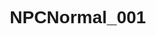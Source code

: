# NPCNormal_001
<html lang="zh-CN">
<head>
    <meta charset="UTF-8">
    <meta name="viewport" content="width=device-width, initial-scale=1.0">
    <title>修仙炼丹交互系统 - 勤勉型炼丹师</title>
    <link rel="stylesheet" href="https://cdnjs.cloudflare.com/ajax/libs/font-awesome/6.4.0/css/all.min.css">
    <style>
        * {
            margin: 0;
            padding: 0;
            box-sizing: border-box;
            font-family: 'Microsoft YaHei', 'SimHei', sans-serif;
        }
        
        body {
            background: linear-gradient(135deg, #1a1f25 0%, #0c0e13 100%);
            color: #e0d6c2;
            min-height: 100vh;
            overflow-x: hidden;
            position: relative;
        }
        
        body::before {
            content: "";
            position: absolute;
            top: 0;
            left: 0;
            width: 100%;
            height: 100%;
            background: url('data:image/svg+xml;utf8,<svg xmlns="http://www.w3.org/2000/svg" width="100" height="100" viewBox="0 0 100 100"><rect width="100" height="100" fill="none" stroke="%233a3f45" stroke-width="0.5"/></svg>');
            opacity: 0.1;
            z-index: -1;
        }
        
        .container {
            max-width: 1200px;
            margin: 0 auto;
            padding: 20px;
        }
        
        header {
            text-align: center;
            padding: 30px 0;
            border-bottom: 1px solid #3a3f45;
            margin-bottom: 30px;
            position: relative;
        }
        
        header h1 {
            font-size: 3rem;
            background: linear-gradient(to right, #d4af37, #ffd700, #d4af37);
            -webkit-background-clip: text;
            -webkit-text-fill-color: transparent;
            text-shadow: 0 0 10px rgba(212, 175, 55, 0.3);
            margin-bottom: 10px;
            letter-spacing: 3px;
        }
        
        header p {
            font-size: 1.2rem;
            color: #a9a194;
            max-width: 800px;
            margin: 0 auto;
            line-height: 1.6;
        }
        
        .alchemist-types {
            display: grid;
            grid-template-columns: repeat(auto-fit, minmax(280px, 1fr));
            gap: 25px;
            margin-bottom: 40px;
        }
        
        .alchemist-card {
            background: linear-gradient(145deg, #232830, #1a1f25);
            border-radius: 15px;
            overflow: hidden;
            box-shadow: 0 10px 30px rgba(0, 0, 0, 0.5);
            transition: transform 0.3s ease, box-shadow 0.3s ease;
            border: 1px solid #3a3f45;
            position: relative;
            cursor: pointer;
            opacity: 0.6;
        }
        
        .alchemist-card.active {
            opacity: 1;
            transform: translateY(-5px);
            box-shadow: 0 15px 35px rgba(212, 175, 55, 0.3);
            border-color: #d4af37;
        }
        
        .card-header {
            padding: 20px;
            background: linear-gradient(90deg, #2c313a, #232830);
            text-align: center;
            border-bottom: 1px solid #3a3f45;
        }
        
        .card-header h3 {
            font-size: 1.5rem;
            color: #ffd700;
            margin-bottom: 5px;
        }
        
        .card-header .type-icon {
            font-size: 2.5rem;
            margin-bottom: 15px;
            color: #d4af37;
        }
        
        .card-body {
            padding: 20px;
        }
        
        .traits {
            display: flex;
            flex-wrap: wrap;
            gap: 10px;
            margin-bottom: 15px;
        }
        
        .trait {
            background: rgba(212, 175, 55, 0.15);
            padding: 5px 12px;
            border-radius: 20px;
            font-size: 0.9rem;
            color: #d4af37;
            border: 1px solid rgba(212, 175, 55, 0.3);
        }
        
        .card-body p {
            color: #b8b0a0;
            line-height: 1.6;
            margin-bottom: 20px;
        }
        
        .interaction-panel {
            background: linear-gradient(145deg, #1e2329, #171b21);
            border-radius: 15px;
            padding: 30px;
            box-shadow: 0 10px 30px rgba(0, 0, 0, 0.6);
            border: 1px solid #3a3f45;
            margin-bottom: 30px;
            min-height: 400px;
            position: relative;
            overflow: hidden;
        }
        
        .panel-header {
            display: flex;
            justify-content: space-between;
            align-items: center;
            margin-bottom: 25px;
            padding-bottom: 15px;
            border-bottom: 1px solid #3a3f45;
        }
        
        .panel-header h2 {
            font-size: 1.8rem;
            color: #ffd700;
        }
        
        .interaction-type {
            display: flex;
            gap: 15px;
            margin-bottom: 25px;
        }
        
        .type-btn {
            flex: 1;
            padding: 15px;
            background: linear-gradient(145deg, #2c313a, #232830);
            border: 1px solid #3a3f45;
            border-radius: 10px;
            color: #b8b0a0;
            font-size: 1.1rem;
            cursor: pointer;
            transition: all 0.3s ease;
            text-align: center;
        }
        
        .type-btn:hover, .type-btn.active {
            background: linear-gradient(145deg, #3a2e1a, #2d2415);
            border-color: #d4af37;
            color: #ffd700;
            box-shadow: 0 0 15px rgba(212, 175, 55, 0.3);
        }
        
        .dialogue-box {
            background: rgba(26, 31, 37, 0.8);
            border: 1px solid #3a3f45;
            border-radius: 12px;
            padding: 25px;
            margin-bottom: 25px;
            min-height: 150px;
            position: relative;
        }
        
        .npc-dialogue {
            font-size: 1.2rem;
            line-height: 1.7;
            color: #e0d6c2;
            margin-bottom: 20px;
        }
        
        .dialogue-character {
            position: absolute;
            bottom: -20px;
            right: 20px;
            font-size: 0.9rem;
            color: #d4af37;
            background: #1a1f25;
            padding: 5px 15px;
            border-radius: 15px;
            border: 1px solid #3a3f45;
        }
        
        .options-container {
            display: grid;
            grid-template-columns: repeat(auto-fit, minmax(300px, 1fr));
            gap: 15px;
            margin-bottom: 25px;
        }
        
        .option-btn {
            background: linear-gradient(145deg, #2c313a, #232830);
            border: 1px solid #3a3f45;
            border-radius: 10px;
            padding: 18px;
            color: #b8b0a0;
            font-size: 1.1rem;
            cursor: pointer;
            transition: all 0.3s ease;
            text-align: center;
            display: flex;
            align-items: center;
            justify-content: center;
            gap: 10px;
        }
        
        .option-btn:hover {
            background: linear-gradient(145deg, #3a2e1a, #2d2415);
            border-color: #d4af37;
            color: #ffd700;
            transform: translateY(-3px);
            box-shadow: 0 5px 15px rgba(0, 0, 0, 0.3);
        }
        
        .result-panel {
            background: rgba(40, 30, 15, 0.3);
            border: 1px solid #d4af37;
            border-radius: 12px;
            padding: 25px;
            margin-top: 25px;
            display: none;
        }
        
        .result-title {
            color: #ffd700;
            font-size: 1.5rem;
            margin-bottom: 15px;
            text-align: center;
        }
        
        .result-content {
            font-size: 1.1rem;
            line-height: 1.7;
            margin-bottom: 20px;
        }
        
        .rewards {
            display: flex;
            justify-content: center;
            gap: 20px;
            flex-wrap: wrap;
        }
        
        .reward-item {
            background: rgba(212, 175, 55, 0.15);
            border: 1px solid rgba(212, 175, 55, 0.3);
            border-radius: 10px;
            padding: 15px;
            text-align: center;
            min-width: 120px;
        }
        
        .reward-value {
            font-size: 1.3rem;
            color: #ffd700;
            font-weight: bold;
            margin-top: 5px;
        }
        
        .action-buttons {
            display: flex;
            justify-content: center;
            gap: 15px;
            margin-top: 25px;
            flex-wrap: wrap;
        }
        
        .action-btn {
            padding: 12px 30px;
            border-radius: 30px;
            font-size: 1.1rem;
            cursor: pointer;
            transition: all 0.3s ease;
            border: none;
            font-weight: bold;
        }
        
        .primary-btn {
            background: linear-gradient(145deg, #d4af37, #b8972e);
            color: #1a1f25;
        }
        
        .secondary-btn {
            background: transparent;
            border: 1px solid #d4af37;
            color: #d4af37;
        }
        
        .tertiary-btn {
            background: linear-gradient(145deg, #8c2a2a, #6d1f1f);
            color: #ffd700;
        }
        
        .action-btn:hover {
            transform: translateY(-3px);
            box-shadow: 0 5px 15px rgba(212, 175, 55, 0.4);
        }
        
        .minigame-container {
            background: rgba(26, 31, 37, 0.8);
            border: 1px solid #3a3f45;
            border-radius: 12px;
            padding: 25px;
            margin: 25px 0;
            text-align: center;
            display: none;
        }
        
        .minigame-title {
            color: #ffd700;
            margin-bottom: 20px;
        }
        
        .minigame-controls {
            display: flex;
            justify-content: center;
            gap: 15px;
            flex-wrap: wrap;
        }
        
        .control-btn {
            width: 80px;
            height: 80px;
            border-radius: 50%;
            background: linear-gradient(145deg, #2c313a, #232830);
            border: 2px solid #3a3f45;
            color: #b8b0a0;
            font-size: 1.5rem;
            cursor: pointer;
            display: flex;
            align-items: center;
            justify-content: center;
            transition: all 0.2s ease;
        }
        
        .control-btn:hover {
            border-color: #d4af37;
            color: #ffd700;
            transform: scale(1.1);
        }
        
        .timer {
            font-size: 1.3rem;
            color: #ffd700;
            margin: 15px 0;
            font-family: monospace;
        }
        
        .flame-effect {
            width: 100%;
            height: 100px;
            background: linear-gradient(to top, rgba(26, 31, 37, 0.8), transparent), 
                        url('data:image/svg+xml;utf8,<svg xmlns="http://www.w3.org/2000/svg" viewBox="0 0 100 100"><path d="M20,80 Q40,20 50,50 T80,80" fill="none" stroke="%23d4af37" stroke-width="2"/></svg>');
            background-size: 100% 100%;
            margin: 20px 0;
            opacity: 0.7;
        }
        
        .analysis-panel {
            background: rgba(26, 31, 37, 0.8);
            border: 1px solid #3a3f45;
            border-radius: 12px;
            padding: 20px;
            margin-top: 20px;
            display: none;
        }
        
        .analysis-title {
            color: #ffd700;
            text-align: center;
            margin-bottom: 15px;
        }
        
        .analysis-content {
            font-size: 1rem;
            line-height: 1.6;
        }
        
        .analysis-point {
            margin-bottom: 10px;
            padding-left: 20px;
            position: relative;
        }
        
        .analysis-point::before {
            content: "•";
            position: absolute;
            left: 5px;
            color: #d4af37;
        }
        
        .steal-options {
            display: flex;
            flex-direction: column;
            gap: 15px;
            margin-top: 20px;
        }
        
        .steal-option {
            padding: 15px;
            background: rgba(40, 30, 15, 0.5);
            border-radius: 10px;
            border: 1px solid #3a3f45;
            cursor: pointer;
            transition: all 0.3s ease;
            display: flex;
            align-items: center;
            gap: 10px;
        }
        
        .steal-option:hover {
            background: rgba(60, 45, 20, 0.7);
            border-color: #d4af37;
            transform: translateY(-3px);
        }
        
        .steal-option i {
            font-size: 1.5rem;
            color: #d4af37;
        }
        
        /* 弹窗样式 */
        .modal {
            display: none;
            position: fixed;
            z-index: 1000;
            left: 0;
            top: 0;
            width: 100%;
            height: 100%;
            overflow: auto;
            background-color: rgba(0,0,0,0.8);
        }
        
        .modal-content {
            background: linear-gradient(145deg, #232830, #1a1f25);
            margin: 5% auto;
            padding: 30px;
            border: 1px solid #3a3f45;
            border-radius: 15px;
            width: 80%;
            max-width: 800px;
            color: #e0d6c2;
            position: relative;
            box-shadow: 0 10px 30px rgba(0,0,0,0.5);
        }
        
        .close {
            color: #d4af37;
            position: absolute;
            top: 15px;
            right: 25px;
            font-size: 35px;
            font-weight: bold;
            cursor: pointer;
        }
        
        .close:hover {
            color: #ffd700;
        }
        
        .modal-title {
            text-align: center;
            margin-bottom: 20px;
            color: #ffd700;
            font-size: 1.8rem;
        }
        
        .process-section {
            margin-bottom: 25px;
            padding: 15px;
            background: rgba(30, 35, 40, 0.5);
            border-radius: 10px;
            border: 1px solid #3a3f45;
        }
        
        .process-section h3 {
            color: #d4af37;
            margin-bottom: 15px;
            padding-bottom: 10px;
            border-bottom: 1px solid #3a3f45;
        }
        
        .process-point {
            margin-bottom: 12px;
            padding-left: 20px;
            position: relative;
        }
        
        .process-point::before {
            content: "•";
            position: absolute;
            left: 5px;
            color: #d4af37;
        }
        
        .process-subpoint {
            margin-left: 20px;
            margin-top: 8px;
            color: #b8b0a0;
        }
        
        .feature-icon {
            display: inline-block;
            width: 30px;
            height: 30px;
            background: rgba(212, 175, 55, 0.2);
            border-radius: 50%;
            text-align: center;
            line-height: 30px;
            margin-right: 10px;
            color: #d4af37;
        }
        
        .success-effect {
            position: absolute;
            top: 0;
            left: 0;
            width: 100%;
            height: 100%;
            background: radial-gradient(circle, rgba(212, 175, 55, 0.3) 0%, transparent 70%);
            animation: glow 1.5s ease-in-out;
            z-index: 10;
            pointer-events: none;
        }
        
        @keyframes glow {
            0% { opacity: 0; transform: scale(0.5); }
            50% { opacity: 1; transform: scale(1.2); }
            100% { opacity: 0; transform: scale(1.5); }
        }
        
        .failure-effect {
            position: absolute;
            top: 0;
            left: 0;
            width: 100%;
            height: 100%;
            background: radial-gradient(circle, rgba(255, 0, 0, 0.3) 0%, transparent 70%);
            animation: shake 0.5s ease-in-out;
            z-index: 10;
            pointer-events: none;
        }
        
        @keyframes shake {
            0%, 100% { transform: translateX(0); }
            10%, 30%, 50%, 70%, 90% { transform: translateX(-10px); }
            20%, 40%, 60%, 80% { transform: translateX(10px); }
        }
        
        /* 丹道授业小游戏样式 */
        .teaching-game {
            display: flex;
            flex-direction: column;
            align-items: center;
            gap: 20px;
        }
        
        .cauldron-container {
            position: relative;
            width: 100%;
            max-width: 300px;
            margin: 10px auto;
        }
        
        .cauldron {
            width: 200px;
            height: 200px;
            background: linear-gradient(145deg, #3a2e1a, #2d2415);
            border-radius: 50% 50% 30% 30%;
            position: relative;
            border: 3px solid #d4af37;
            overflow: hidden;
            box-shadow: 0 0 20px rgba(212, 175, 55, 0.3);
        }
        
        .flame-indicator {
            position: absolute;
            bottom: 0;
            left: 0;
            width: 100%;
            height: 50%;
            background: linear-gradient(to top, #ff6b6b, #ffd700);
            border-radius: 50% 50% 0 0;
            transition: height 0.5s ease;
        }
        
        .status-indicators {
            display: flex;
            justify-content: space-around;
            width: 100%;
            margin: 10px 0;
        }
        
        .indicator {
            text-align: center;
            padding: 10px;
            background: rgba(40, 30, 15, 0.5);
            border-radius: 10px;
            border: 1px solid #3a3f45;
            min-width: 120px;
        }
        
        .indicator-value {
            font-size: 1.3rem;
            color: #ffd700;
            font-weight: bold;
            margin-top: 5px;
        }
        
        .instruction {
            font-size: 1.1rem;
            color: #ffd700;
            margin: 15px 0;
            text-align: center;
            min-height: 60px;
            padding: 10px;
            background: rgba(40, 30, 15, 0.3);
            border-radius: 8px;
            width: 100%;
            transition: all 0.3s ease;
        }
        
        .warning {
            background: rgba(140, 42, 42, 0.5);
            animation: pulse 1s infinite;
        }
        
        @keyframes pulse {
            0% { box-shadow: 0 0 5px rgba(255, 107, 107, 0.5); }
            50% { box-shadow: 0 0 20px rgba(255, 107, 107, 0.8); }
            100% { box-shadow: 0 0 5px rgba(255, 107, 107, 0.5); }
        }
        
        .teaching-controls {
            display: grid;
            grid-template-columns: repeat(2, 1fr);
            gap: 12px;
            width: 100%;
            max-width: 500px;
            margin-top: 10px;
        }
        
        .teaching-btn {
            padding: 12px;
            border-radius: 8px;
            background: linear-gradient(145deg, #2c313a, #232830);
            border: 1px solid #3a3f45;
            color: #b8b0a0;
            cursor: pointer;
            transition: all 0.3s ease;
            font-size: 1rem;
            display: flex;
            flex-direction: column;
            align-items: center;
            justify-content: center;
            gap: 5px;
        }
        
        .teaching-btn:hover {
            background: linear-gradient(145deg, #3a2e1a, #2d2415);
            border-color: #d4af37;
            color: #ffd700;
        }
        
        .teaching-btn i {
            font-size: 1.5rem;
        }
        
        .formula-error {
            position: absolute;
            top: -30px;
            left: 50%;
            transform: translateX(-50%);
            background: rgba(255, 0, 0, 0.7);
            color: white;
            padding: 5px 10px;
            border-radius: 20px;
            font-size: 0.9rem;
            white-space: nowrap;
            animation: floatUp 3s forwards;
        }
        
        @keyframes floatUp {
            0% { opacity: 1; top: -30px; }
            70% { opacity: 1; top: -60px; }
            100% { opacity: 0; top: -80px; }
        }
        
        @media (max-width: 768px) {
            .alchemist-types {
                grid-template-columns: 1fr;
            }
            
            .options-container {
                grid-template-columns: 1fr;
            }
            
            header h1 {
                font-size: 2.2rem;
            }
            
            .interaction-type {
                flex-direction: column;
            }
            
            .action-buttons {
                flex-direction: column;
            }
            
            .modal-content {
                width: 95%;
                padding: 15px;
            }
            
            .control-btn {
                width: 60px;
                height: 60px;
                font-size: 1.2rem;
            }
            
            .teaching-controls {
                grid-template-columns: 1fr;
            }
            
            .status-indicators {
                flex-direction: column;
                gap: 10px;
            }
        }
    </style>
</head>
<body>
    <div class="container">
        <header>
            <h1><i class="fas fa-fire-alt"></i> 修仙炼丹交互系统</h1>
            <p>与勤勉型炼丹师王铁柱深入互动，在炼丹之道上留下你的传奇</p>
        </header>
        
        <div class="alchemist-types">
            <div class="alchemist-card active" data-type="diligent">
                <div class="card-header">
                    <div class="type-icon"><i class="fas fa-hammer"></i></div>
                    <h3>勤勉型炼丹师</h3>
                    <p>废寝忘食追求丹道极致</p>
                </div>
                <div class="card-body">
                    <div class="traits">
                        <span class="trait">追求完美</span>
                        <span class="trait">勤奋刻苦</span>
                        <span class="trait">虚心求教</span>
                    </div>
                    <p>炉火旁日夜钻研的炼丹痴人，常因过于专注导致丹炉失控。他们的丹炉普通但维护用心，磨损的痕迹诉说着无数次的尝试。</p>
                </div>
            </div>
            
            <div class="alchemist-card" data-type="merchant">
                <div class="card-header">
                    <div class="type-icon"><i class="fas fa-coins"></i></div>
                    <h3>商人型炼丹师</h3>
                    <p>利益至上精于算计</p>
                </div>
                <div class="card-body">
                    <div class="traits">
                        <span class="trait">精打细算</span>
                        <span class="trait">花言巧语</span>
                        <span class="trait">利益至上</span>
                    </div>
                    <p>花哨丹炉上贴着促销符文的生意人，炼丹只是谋利手段。他们深谙人心，总能用各种方式让顾客掏出灵石。</p>
                </div>
            </div>
            
            <div class="alchemist-card" data-type="expert">
                <div class="card-header">
                    <div class="type-icon"><i class="fas fa-user-graduate"></i></div>
                    <h3>专家型炼丹师</h3>
                    <p>丹道大师技艺超群</p>
                </div>
                <div class="card-body">
                    <div class="traits">
                        <span class="trait">技艺精湛</span>
                        <span class="trait">知识渊博</span>
                        <span class="trait">严格自律</span>
                    </div>
                    <p>丹炉配备教学投影功能的大师，对丹道有近乎偏执的追求。他们容不得半点差错，但欣赏真正有天赋的后辈。</p>
                </div>
            </div>
            
            <div class="alchemist-card" data-type="novice">
                <div class="card-header">
                    <div class="type-icon"><i class="fas fa-seedling"></i></div>
                    <h3>初学者炼丹师</h3>
                    <p>初涉丹道小心翼翼</p>
                </div>
                <div class="card-body">
                    <div class="traits">
                        <span class="trait">谨慎小心</span>
                        <span class="trait">缺乏自信</span>
                        <span class="trait">求知若渴</span>
                    </div>
                    <p>在角落偷偷练习的炼丹新手，常因紧张导致炸炉。他们需要耐心指导，一旦获得信任会成为你最忠实的追随者。</p>
                </div>
            </div>
        </div>
        
        <div class="interaction-panel">
            <div class="panel-header">
                <h2>勤勉型炼丹师 · 炸炉危机</h2>
                <div class="dialogue-character">王铁柱 · 勤勉型炼丹师</div>
            </div>
            
            <div class="interaction-type">
                <div class="type-btn active">被动流程：炸炉危机</div>
                <div class="type-btn">主动流程：丹道授业</div>
            </div>
            
            <div class="dialogue-box">
                <div class="npc-dialogue">
                    <i class="fas fa-quote-left" style="color: #d4af37; margin-right: 10px;"></i>
                    唉！又失败了！这已经是本月第七炉废丹了...火候明明已经严格控制，药材比例也分毫不差，为何总是差那么一点？
                    <br><br>
                    <i class="fas fa-fire" style="color: #ff6b6b;"></i> 不好！炉火失控了！火焰窜起八丈高！丹炉开始剧烈震动！谁来帮帮我！
                </div>
            </div>
            
            <div class="options-container">
                <div class="option-btn" data-action="rescue">
                    <i class="fas fa-hands-helping"></i> 出手相助，施展控火术
                </div>
                <div class="option-btn" data-action="observe">
                    <i class="fas fa-eye"></i> 冷眼旁观，静观其变
                </div>
                <div class="option-btn" data-action="sabotage">
                    <i class="fas fa-skull"></i> 暗中捣乱，加速炸炉
                </div>
            </div>
            
            <!-- 被动流程小游戏：控火术挑战 -->
            <div class="minigame-container" id="rescue-minigame">
                <h3 class="minigame-title">控火术挑战</h3>
                <p>在10秒内按正确顺序输入方位，稳定丹炉火势</p>
                <div class="timer">剩余时间: <span id="time">10</span>秒</div>
                <div class="minigame-controls">
                    <div class="control-btn" data-direction="up">↑</div>
                    <div class="control-btn" data-direction="down">↓</div>
                    <div class="control-btn" data-direction="left">←</div>
                    <div class="control-btn" data-direction="right">→</div>
                </div>
                <div class="flame-effect"></div>
                <p>正确序列: ↑ → ↓ ← ↑</p>
            </div>
            
            <!-- 主动流程小游戏：丹道授业 -->
            <div class="minigame-container" id="teaching-minigame">
                <h3 class="minigame-title">丹道授业 · 炉火法诀双修</h3>
                <p>指导王铁柱控制丹炉火候与法诀，在30秒内保持稳定</p>
                <div class="timer">剩余时间: <span id="teaching-time">30</span>秒</div>
                
                <div class="teaching-game">
                    <div class="cauldron-container">
                        <div class="cauldron">
                            <div class="flame-indicator" id="flame-level"></div>
                        </div>
                    </div>
                    
                    <div class="status-indicators">
                        <div class="indicator">
                            <div>炉火强度</div>
                            <div class="indicator-value" id="flame-value">60%</div>
                        </div>
                        <div class="indicator">
                            <div>丹炉稳定</div>
                            <div class="indicator-value" id="stability-value">70%</div>
                        </div>
                    </div>
                    
                    <div class="instruction" id="instruction">
                        请指导王铁柱控制丹炉状态...
                    </div>
                    
                    <div class="teaching-controls">
                        <button class="teaching-btn" id="increase-btn">
                            <i class="fas fa-arrow-up"></i>
                            <span>提升丹火</span>
                        </button>
                        <button class="teaching-btn" id="decrease-btn">
                            <i class="fas fa-arrow-down"></i>
                            <span>减弱丹火</span>
                        </button>
                        <button class="teaching-btn" id="stabilize-btn">
                            <i class="fas fa-balance-scale"></i>
                            <span>稳定丹炉</span>
                        </button>
                        <button class="teaching-btn" id="adjust-formula-btn">
                            <i class="fas fa-hand-sparkles"></i>
                            <span>调整法诀</span>
                        </button>
                    </div>
                </div>
            </div>
            
            <!-- 分析报告面板 -->
            <div class="analysis-panel" id="analysis-panel">
                <h3 class="analysis-title">《讲学评析》</h3>
                <div class="analysis-content" id="analysis-content">
                    <!-- 分析内容由JS动态生成 -->
                </div>
            </div>
            
            <!-- 结果面板 -->
            <div class="result-panel" id="result-panel">
                <h3 class="result-title">炼丹结果</h3>
                <div class="result-content" id="result-content">
                    <!-- 结果内容由JS动态生成 -->
                </div>
                
                <div class="rewards" id="rewards-container">
                    <!-- 奖励内容由JS动态生成 -->
                </div>
                
                <div class="action-buttons" id="action-buttons">
                    <!-- 操作按钮由JS动态生成 -->
                </div>
                
                <!-- 偷窃选项面板 -->
                <div class="steal-options" id="steal-options" style="display: none;">
                    <h3 style="color: #ffd700; text-align: center; margin-bottom: 15px;">选择偷窃方式</h3>
                    <div class="steal-option" data-option="1">
                        <i class="fas fa-weight-hanging"></i>
                        <div>
                            <h4>直接搬走</h4>
                            <p>尝试直接搬走火纹玄铁</p>
                        </div>
                    </div>
                    <div class="steal-option" data-option="2">
                        <i class="fas fa-running"></i>
                        <div>
                            <h4>快速顺走</h4>
                            <p>趁人不备快速顺走玄铁</p>
                        </div>
                    </div>
                    <div class="steal-option" data-option="3">
                        <i class="fas fa-exchange-alt"></i>
                        <div>
                            <h4>声东击西</h4>
                            <p>制造混乱后趁机偷走玄铁</p>
                        </div>
                    </div>
                </div>
            </div>
        </div>
    </div>
    
    <!-- 弹窗结构 -->
    <div id="alchemist-modal" class="modal">
        <div class="modal-content">
            <span class="close">&times;</span>
            <h2 id="modal-title" class="modal-title">炼丹师流程详情</h2>
            <div id="modal-content"></div>
        </div>
    </div>

    <script>
        // 炼丹师卡片选择
        const alchemistCards = document.querySelectorAll('.alchemist-card');
        alchemistCards.forEach(card => {
            card.addEventListener('click', () => {
                document.querySelector('.alchemist-card.active').classList.remove('active');
                card.classList.add('active');
                
                // 更新面板标题
                const type = card.dataset.type;
                const title = card.querySelector('h3').textContent;
                document.querySelector('.panel-header h2').textContent = `${title} · 炸炉危机`;
                document.querySelector('.dialogue-character').textContent = 
                    type === 'diligent' ? '王铁柱 · 勤勉型炼丹师' :
                    type === 'merchant' ? '钱掌柜 · 商人型炼丹师' :
                    type === 'expert' ? '李大师 · 专家型炼丹师' : 
                    '张小凡 · 初学者炼丹师';
                    
                // 如果是非勤勉型炼丹师，显示弹窗
                if (type !== 'diligent') {
                    showAlchemistModal(type);
                }
            });
        });
        
        // 交互类型切换
        const typeBtns = document.querySelectorAll('.type-btn');
        typeBtns.forEach(btn => {
            btn.addEventListener('click', () => {
                document.querySelector('.type-btn.active').classList.remove('active');
                btn.classList.add('active');
                
                // 隐藏所有小游戏和结果面板
                document.getElementById('rescue-minigame').style.display = 'none';
                document.getElementById('teaching-minigame').style.display = 'none';
                document.getElementById('result-panel').style.display = 'none';
                document.getElementById('analysis-panel').style.display = 'none';
                document.getElementById('steal-options').style.display = 'none';
                
                // 更新内容
                if(btn.textContent.includes('被动流程')) {
                    document.querySelector('.panel-header h2').textContent = '勤勉型炼丹师 · 炸炉危机';
                    
                    document.querySelector('.npc-dialogue').innerHTML = `
                        <i class="fas fa-quote-left" style="color: #d4af37; margin-right: 10px;"></i>
                        唉！又失败了！这已经是本月第七炉废丹了...火候明明已经严格控制，药材比例也分毫不差，为何总是差那么一点？
                        <br><br>
                        <i class="fas fa-fire" style="color: #ff6b6b;"></i> 不好！炉火失控了！火焰窜起八丈高！丹炉开始剧烈震动！谁来帮帮我！
                    `;
                    
                    document.querySelector('.options-container').innerHTML = `
                        <div class="option-btn" data-action="rescue">
                            <i class="fas fa-hands-helping"></i> 出手相助，施展控火术
                        </div>
                        <div class="option-btn" data-action="observe">
                            <i class="fas fa-eye"></i> 冷眼旁观，静观其变
                        </div>
                        <div class="option-btn" data-action="sabotage">
                            <i class="fas fa-skull"></i> 暗中捣乱，加速炸炉
                        </div>
                    `;
                } else {
                    document.querySelector('.panel-header h2').textContent = '勤勉型炼丹师 · 丹道授业';
                    
                    document.querySelector('.npc-dialogue').innerHTML = `
                        <i class="fas fa-quote-left" style="color: #d4af37; margin-right: 10px;"></i>
                        道友炼丹技艺高超，令人佩服！这炉丹药火候掌控精妙，药材融合完美无瑕，定是上品无疑！
                        <br><br>
                        不知能否指点在下一二？我已在筑基后期徘徊三年，始终无法突破金丹瓶颈...
                    `;
                    
                    document.querySelector('.options-container').innerHTML = `
                        <div class="option-btn" data-action="teach">
                            <i class="fas fa-chalkboard-teacher"></i> 欣然应允，传授丹道
                        </div>
                        <div class="option-btn" data-action="refuse">
                            <i class="fas fa-times-circle"></i> 婉言谢绝，专注炼丹
                        </div>
                        <div class="option-btn" data-action="mock">
                            <i class="fas fa-grin-squint-tears"></i> 假意答应，实则戏弄
                        </div>
                    `;
                }
                
                // 重新绑定事件
                bindOptionEvents();
            });
        });
        
        // 选项按钮事件绑定
        function bindOptionEvents() {
            const optionBtns = document.querySelectorAll('.option-btn');
            optionBtns.forEach(btn => {
                btn.addEventListener('click', () => {
                    const action = btn.dataset.action;
                    const resultPanel = document.getElementById('result-panel');
                    
                    // 隐藏其他元素
                    document.getElementById('analysis-panel').style.display = 'none';
                    document.getElementById('steal-options').style.display = 'none';
                    
                    // 根据不同类型显示不同结果
                    if(action === 'rescue') {
                        // 重置小游戏
                        playerSequence = [];
                        timeLeft = 10;
                        document.getElementById('time').textContent = timeLeft;
                        document.getElementById('rescue-minigame').style.display = 'block';
                        startGameTimer();
                    } 
                    else if(action === 'teach') {
                        // 重置教学小游戏
                        initTeachingGame();
                        document.getElementById('teaching-minigame').style.display = 'block';
                        startTeachingGame();
                    }
                    else {
                        let resultText = '';
                        let rewards = '';
                        let actions = '';
                        
                        // 被动流程选项
                        if(action === 'observe') {
                            resultText = '你选择袖手旁观，只见丹炉剧烈震动后轰然炸裂！王铁柱被炸得灰头土脸，但幸运地躲过了致命伤害。他收拾残局时发现了一块罕见的火纹玄铁，眼神复杂地看了你一眼。';
                            rewards = ` 
                                <div class="reward-item"> 
                                    <div>火纹玄铁</div> 
                                    <div class="reward-value">x1</div> 
                                </div> 
                                <div class="reward-item"> 
                                    <div>好感度</div> 
                                    <div class="reward-value">-10</div> 
                                </div> 
                                <div class="reward-item"> 
                                    <div>道德评价</div> 
                                    <div class="reward-value">-15</div> 
                                </div> 
                            `;
                            actions = `
                                <button class="action-btn primary-btn" onclick="closeResult()">离开现场</button>
                                <button class="action-btn secondary-btn" onclick="showStealOptions()">趁机偷取玄铁</button>
                            `;
                        } 
                        else if(action === 'sabotage') {
                            resultText = '你暗中催动灵力扰乱炉火，丹炉瞬间爆炸！王铁柱身受重伤，本命法宝受损。爆炸的冲击波将你震飞，你失去了意识...醒来时发现储物袋中多了几块炸飞的丹药碎片。';
                            rewards = ` 
                                <div class="reward-item"> 
                                    <div>丹药碎片</div> 
                                    <div class="reward-value">x3</div> 
                                </div> 
                                <div class="reward-item"> 
                                    <div>伤势</div> 
                                    <div class="reward-value">-15% HP</div> 
                                </div> 
                                <div class="reward-item"> 
                                    <div>门派声望</div> 
                                    <div class="reward-value">-30</div> 
                                </div> 
                                <div class="reward-item"> 
                                    <div>心魔印记</div> 
                                    <div class="reward-value">+1</div> 
                                </div> 
                            `;
                            actions = `
                                <button class="action-btn primary-btn" onclick="compensateDamage()">赔偿损失</button>
                                <button class="action-btn secondary-btn" onclick="escapeScene()">趁机逃跑</button>
                            `;
                        } 
                        // 主动流程选项
                        else if(action === 'refuse') {
                            resultText = '你婉言谢绝了王铁柱的请求，专注于自己的丹炉。王铁柱神情失落，但仍恭敬地站在一旁观摩。三日后，你发现他仍在原处尝试炼丹，眼中充满执着。';
                            rewards = `
                                <div class="reward-item">
                                    <div>专注力</div>
                                    <div class="reward-value">+10%</div>
                                </div>
                                <div class="reward-item">
                                    <div>炼丹效率</div>
                                    <div class="reward-value">+5%</div>
                                </div>
                                <div class="reward-item">
                                    <div>好感度</div>
                                    <div class="reward-value">-5</div>
                                </div>
                            `;
                            actions = `
                                <button class="action-btn primary-btn" onclick="closeResult()">继续炼丹</button>
                                <button class="action-btn secondary-btn" onclick="changeMind()">改变主意</button>
                            `;
                        } 
                        else if(action === 'mock') {
                            resultText = '你假意答应指导，却故意给出错误指示。王铁柱的丹炉冒出黑烟，药材全部报废。当他意识到被戏弄后，愤怒地举起丹炉残片："我视你为前辈，你竟如此戏弄于我！"';
                            rewards = `
                                <div class="reward-item">
                                    <div>门派声望</div>
                                    <div class="reward-value">-40</div>
                                </div>
                                <div class="reward-item">
                                    <div>心魔</div>
                                    <div class="reward-value">+1</div>
                                </div>
                                <div class="reward-item">
                                    <div>炼丹堂权限</div>
                                    <div class="reward-value">-1级</div>
                                </div>
                            `;
                            actions = `
                                <button class="action-btn primary-btn" onclick="apologize()">道歉赔偿</button>
                                <button class="action-btn secondary-btn" onclick="fight()">武力镇压</button>
                            `;
                        }
                        
                        showResultPanel(resultText, rewards, actions);
                    }
                });
            });
        }
        
        // 显示结果面板
        function showResultPanel(content, rewards, actions) {
            const resultPanel = document.getElementById('result-panel');
            const resultContent = document.getElementById('result-content');
            const rewardsContainer = document.getElementById('rewards-container');
            const actionButtons = document.getElementById('action-buttons');
            
            resultContent.innerHTML = content;
            rewardsContainer.innerHTML = rewards || '';
            actionButtons.innerHTML = actions || '<button class="action-btn primary-btn" onclick="closeResult()">继续</button>';
            document.getElementById('steal-options').style.display = 'none';
            
            resultPanel.style.display = 'block';
        }
        
        // 显示偷窃选项
        function showStealOptions() {
            document.getElementById('result-content').innerHTML = '你决定趁机偷取火纹玄铁，但需要选择偷窃方式：';
            document.getElementById('rewards-container').innerHTML = '';
            document.getElementById('action-buttons').innerHTML = '';
            document.getElementById('steal-options').style.display = 'flex';
            
            // 绑定偷窃选项事件
            const stealOptions = document.querySelectorAll('.steal-option');
            stealOptions.forEach(option => {
                option.addEventListener('click', () => {
                    const optionNum = option.dataset.option;
                    stealOption(parseInt(optionNum));
                });
            });
        }
        
        // 偷窃选项处理
        function stealOption(option) {
            let resultText = '';
            let rewards = '';
            let actions = '';
            
            // 随机决定结果类型：1=失败, 2=成功, 3=搞笑
            const resultType = Math.floor(Math.random() * 3) + 1;
            
            switch(option) {
                case 1: // 直接搬走
                    if(resultType === 1) { // 失败
                        resultText = '你试图直接搬走火纹玄铁，但这块玄铁比想象中沉重得多！"哐当"一声巨响，玄铁落地惊动了所有人。王铁柱转身看到这一幕，眼中充满失望："道友竟行此苟且之事？"';
                        rewards = `
                            <div class="reward-item">
                                <div>门派声望</div>
                                <div class="reward-value">-50</div>
                            </div>
                            <div class="reward-item">
                                <div>好感度</div>
                                <div class="reward-value">-30</div>
                            </div>
                        `;
                        actions = '<button class="action-btn primary-btn" onclick="closeResult()">尴尬离开</button>';
                    } else if(resultType === 2) { // 成功
                        resultText = '你咬紧牙关，用尽全身灵力搬起了沉重的火纹玄铁，趁着混乱溜出了炼丹房。这块玄铁足够打造三件上品法器！';
                        rewards = `
                            <div class="reward-item">
                                <div>火纹玄铁</div>
                                <div class="reward-value">x1</div>
                            </div>
                            <div class="reward-item">
                                <div>灵力消耗</div>
                                <div class="reward-value">-20%</div>
                            </div>
                        `;
                        actions = '<button class="action-btn primary-btn" onclick="closeResult()">迅速离开</button>';
                    } else { // 搞笑
                        resultText = '你使出吃奶的力气搬起玄铁，却发现这只是块涂了色的普通石头！"哈哈哈！"王铁柱忍俊不禁："道友真幽默，这是老夫用来练习刻符的废料！"';
                        rewards = `
                            <div class="reward-item">
                                <div>涂色石头</div>
                                <div class="reward-value">x1</div>
                            </div>
                            <div class="reward-item">
                                <div>尴尬值</div>
                                <div class="reward-value">+100</div>
                            </div>
                        `;
                        actions = '<button class="action-btn primary-btn" onclick="closeResult()">捂脸离开</button>';
                    }
                    break;
                    
                case 2: // 快速顺走
                    if(resultType === 1) { // 失败
                        resultText = '就在你即将得手时，一位路过的长老突然出现："小贼安敢！"一道金光将你定在原地。王铁柱见状痛心疾首："我视你为同道，你却..."';
                        rewards = `
                            <div class="reward-item">
                                <div>禁制</div>
                                <div class="reward-value">x1</div>
                            </div>
                            <div class="reward-item">
                                <div>门派惩罚</div>
                                <div class="reward-value">-100</div>
                            </div>
                        `;
                        actions = '<button class="action-btn primary-btn" onclick="plead()">跪地求饶</button>';
                    } else if(resultType === 2) { // 成功
                        resultText = '你施展轻身术，如鬼魅般闪过，瞬间将火纹玄铁收入储物袋。王铁柱毫无察觉，仍在清理残局。';
                        rewards = `
                            <div class="reward-item">
                                <div>火纹玄铁</div>
                                <div class="reward-value">x1</div>
                            </div>
                            <div class="reward-item">
                                <div>敏捷</div>
                                <div class="reward-value">+5</div>
                            </div>
                        `;
                        actions = '<button class="action-btn primary-btn" onclick="closeResult()">满意离开</button>';
                    } else { // 搞笑
                        resultText = '你快速抓起玄铁塞进怀里，却发现王铁柱正盯着你："道友...那是我的午饭饭盒..."你尴尬地掏出一个冒着热气的饭盒。';
                        rewards = `
                            <div class="reward-item">
                                <div>红烧肉饭</div>
                                <div class="reward-value">x1</div>
                            </div>
                            <div class="reward-item">
                                <div>尴尬值</div>
                                <div class="reward-value">+50</div>
                            </div>
                        `;
                        actions = '<button class="action-btn primary-btn" onclick="closeResult()">放下饭盒逃跑</button>';
                    }
                    break;
                    
                case 3: // 声东击西
                    if(resultType === 1) { // 失败
                        resultText = '你制造混乱的计策被识破，执法弟子将你当场擒获。王铁柱摇头叹息："为了一块玄铁，值得吗？"';
                        rewards = `
                            <div class="reward-item">
                                <div>门派惩罚</div>
                                <div class="reward-value">-80</div>
                            </div>
                            <div class="reward-item">
                                <div>禁闭</div>
                                <div class="reward-value">3日</div>
                            </div>
                        `;
                        actions = `
                            <button class="action-btn primary-btn" onclick="offerRecipe()">献出丹方赎罪</button>
                            <button class="action-btn tertiary-btn" onclick="resistArrest()">武力反抗</button>
                        `;
                    } else if(resultType === 2) { // 成功
                        resultText = '你弹出一道灵力击中远处丹炉，引发小规模爆炸。趁众人分神之际，你轻松取走火纹玄铁，神不知鬼不觉。';
                        rewards = `
                            <div class="reward-item">
                                <div>火纹玄铁</div>
                                <div class="reward-value">x1</div>
                            </div>
                            <div class="reward-item">
                                <div>谋略</div>
                                <div class="reward-value">+10</div>
                            </div>
                        `;
                        actions = '<button class="action-btn primary-btn" onclick="closeResult()">从容离开</button>';
                    } else { // 搞笑
                        resultText = '你制造爆炸声后迅速冲向玄铁，却发现王铁柱正举着玄铁："道友小心！"原来爆炸震落了房梁，他是在救你！玄铁上还刻着"赠道友留念"。';
                        rewards = `
                            <div class="reward-item">
                                <div>火纹玄铁</div>
                                <div class="reward-value">x1</div>
                            </div>
                            <div class="reward-item">
                                <div>愧疚值</div>
                                <div class="reward-value">+100</div>
                            </div>
                        `;
                        actions = '<button class="action-btn primary-btn" onclick="closeResult()">惭愧离开</button>';
                    }
                    break;
            }
            
            document.getElementById('steal-options').style.display = 'none';
            showResultPanel(resultText, rewards, actions);
        }
        
        // 被动流程小游戏逻辑
        const controlBtns = document.querySelectorAll('.control-btn');
        let sequence = ['up', 'right', 'down', 'left', 'up'];
        let playerSequence = [];
        let timeLeft = 10;
        let timer;
        
        controlBtns.forEach(btn => {
            btn.addEventListener('click', () => {
                const direction = btn.dataset.direction;
                playerSequence.push(direction);
                btn.style.borderColor = '#4caf50';
                btn.style.color = '#4caf50';
                
                setTimeout(() => {
                    btn.style.borderColor = '#3a3f45';
                    btn.style.color = '#b8b0a0';
                }, 300);
                
                // 检查序列
                if(playerSequence.length === sequence.length) {
                    clearInterval(timer);
                    const correct = playerSequence.every((move, index) => move === sequence[index]);
                    
                    let resultText = '';
                    let rewards = '';
                    let actions = '';
                    
                    if(correct) {
                        resultText = '你以精湛的控火术稳定了狂暴的炉火，丹炉逐渐平静下来。王铁柱激动地握住你的手："道友救命之恩，铁柱永世不忘！"炉盖开启时，九颗金光闪闪的丹药缓缓升起。';
                        rewards = ` 
                            <div class="reward-item"> 
                                <div>上品聚气丹</div> 
                                <div class="reward-value">x6</div> 
                            </div> 
                            <div class="reward-item"> 
                                <div>好感度</div> 
                                <div class="reward-value">+40</div> 
                            </div> 
                            <div class="reward-item"> 
                                <div>门派声望</div> 
                                <div class="reward-value">+20</div> 
                            </div> 
                        `;
                        actions = ` 
                            <button class="action-btn primary-btn" onclick="acceptReward()">接受谢礼</button> 
                            <button class="action-btn secondary-btn" onclick="askRecipe()">询问丹方</button> 
                        `;
                        
                        // 添加成功特效
                        const effect = document.createElement('div');
                        effect.className = 'success-effect';
                        document.getElementById('rescue-minigame').appendChild(effect);
                        setTimeout(() => effect.remove(), 1500);
                    } else {
                        resultText = '你手忙脚乱的操作反而加剧了炉火暴动！只听一声巨响，丹炉炸裂开来，滚烫的丹液四处飞溅！';
                        rewards = `
                            <div class="reward-item">
                                <div>伤势</div>
                                <div class="reward-value">-20% HP</div>
                            </div>
                            <div class="reward-item">
                                <div>门派声望</div>
                                <div class="reward-value">-25</div>
                            </div>
                            <div class="reward-item">
                                <div>灵石赔偿</div>
                                <div class="reward-value">-500</div>
                            </div>
                        `;
                        actions = `
                            <button class="action-btn primary-btn" onclick="compensateDamage()">赔偿损失</button>
                            <button class="action-btn secondary-btn" onclick="escapeScene()">趁机逃跑</button>
                        `;
                        
                        // 添加失败特效
                        const effect = document.createElement('div');
                        effect.className = 'failure-effect';
                        document.getElementById('rescue-minigame').appendChild(effect);
                        setTimeout(() => effect.remove(), 500);
                    }
                    
                    showResultPanel(resultText, rewards, actions);
                    document.getElementById('rescue-minigame').style.display = 'none';
                }
            });
        });
        
        // 开始小游戏计时
        function startGameTimer() {
            timeLeft = 10;
            document.getElementById('time').textContent = timeLeft;
            clearInterval(timer);
            
            timer = setInterval(() => {
                timeLeft--;
                document.getElementById('time').textContent = timeLeft;
                
                if(timeLeft <= 0) {
                    clearInterval(timer);
                    const resultText = '你犹豫太久，错失了控制炉火的最佳时机！狂暴的火焰吞噬了整个丹炉，伴随着震耳欲聋的爆炸声，炼丹室瞬间化为火海！';
                    const rewards = `
                        <div class="reward-item">
                            <div>伤势</div>
                            <div class="reward-value">-10% HP</div>
                        </div>
                        <div class="reward-item">
                            <div>门派惩罚</div>
                            <div class="reward-value">-50</div>
                        </div>
                        <div class="reward-item">
                            <div>心魔</div>
                            <div class="reward-value">+1</div>
                        </div>
                    `;
                    const actions = `
                        <button class="action-btn primary-btn" onclick="helpVictim()">照料伤者</button>
                        <button class="action-btn secondary-btn" onclick="escapeScene()">逃离现场</button>
                    `;
                    
                    showResultPanel(resultText, rewards, actions);
                    document.getElementById('rescue-minigame').style.display = 'none';
                }
            }, 1000);
        }
        
        // 丹道授业小游戏逻辑
        let teachingTimer;
        let teachingTimeLeft = 30;
        let flameLevel = 60;
        let stability = 70;
        let mistakes = 0;
        let formulaErrors = 0;
        let normalTime = 0;
        let currentProblem = null;
        let problemTimer;
        let problemsSolved = 0;
        let problemsMissed = 0;
        
        // DOM元素
        const instructionElement = document.getElementById('instruction');
        const flameElement = document.getElementById('flame-level');
        const flameValueElement = document.getElementById('flame-value');
        const stabilityValueElement = document.getElementById('stability-value');
        const timeElement = document.getElementById('teaching-time');
        
        // 问题类型
        const PROBLEM_TYPES = {
            LOW_TEMP: '炉温过低',
            HIGH_TEMP: '炉温过高',
            UNSTABLE: '炉压不稳',
            FORMULA: '法诀不对'
        };
        
        // 初始化教学小游戏
        function initTeachingGame() {
            flameLevel = 60;
            stability = 70;
            mistakes = 0;
            formulaErrors = 0;
            normalTime = 0;
            problemsSolved = 0;
            problemsMissed = 0;
            teachingTimeLeft = 30;
            currentProblem = null;
            
            updateUI();
            instructionElement.textContent = "请指导王铁柱控制丹炉状态...";
            instructionElement.classList.remove('warning');
            
            clearInterval(teachingTimer);
            clearTimeout(problemTimer);
            document.getElementById('result-panel').style.display = 'none';
        }
        
        // 更新UI
        function updateUI() {
            // 更新火焰指示器
            flameElement.style.height = `${flameLevel}%`;
            
            // 更新数值显示
            flameValueElement.textContent = `${flameLevel}%`;
            stabilityValueElement.textContent = `${stability}%`;
            timeElement.textContent = teachingTimeLeft;
            
            // 根据火焰级别改变颜色
            if(flameLevel > 80) {
                flameElement.style.background = 'linear-gradient(to top, #ff0000, #ff6b6b)';
            } else if(flameLevel > 60) {
                flameElement.style.background = 'linear-gradient(to top, #ff6b6b, #ffd700)';
            } else if(flameLevel > 40) {
                flameElement.style.background = 'linear-gradient(to top, #ffd700, #4caf50)';
            } else {
                flameElement.style.background = 'linear-gradient(to top, #4caf50, #2196f3)';
            }
            
            // 更新稳定度文本颜色
            if(stability > 70) {
                stabilityValueElement.style.color = '#4caf50';
            } else if(stability > 50) {
                stabilityValueElement.style.color = '#ffd700';
            } else {
                stabilityValueElement.style.color = '#ff6b6b';
            }
        }
        
        // 生成随机问题
        function generateProblem() {
            if (currentProblem) return; // 如果已有问题未解决，不再生成新问题
            
            const problemKeys = Object.keys(PROBLEM_TYPES);
            const randomKey = problemKeys[Math.floor(Math.random() * problemKeys.length)];
            currentProblem = PROBLEM_TYPES[randomKey];
            
            instructionElement.textContent = `警告：${currentProblem}！请及时处理！`;
            instructionElement.classList.add('warning');
            
            // 设置问题超时（3秒）
            problemTimer = setTimeout(() => {
                problemsMissed++;
                instructionElement.textContent = "未能及时处理问题！情况恶化！";
                
                // 根据问题类型恶化情况
                if (currentProblem === PROBLEM_TYPES.LOW_TEMP) {
                    flameLevel = Math.max(10, flameLevel - 15);
                } else if (currentProblem === PROBLEM_TYPES.HIGH_TEMP) {
                    flameLevel = Math.min(100, flameLevel + 15);
                } else if (currentProblem === PROBLEM_TYPES.UNSTABLE) {
                    stability = Math.max(0, stability - 15);
                } else if (currentProblem === PROBLEM_TYPES.FORMULA) {
                    stability = Math.max(0, stability - 10);
                    flameLevel += Math.random() * 20 - 10;
                }
                
                updateUI();
                
                // 3秒后清除警告并生成新问题
                setTimeout(() => {
                    instructionElement.classList.remove('warning');
                    currentProblem = null;
                    generateProblem(); // 生成新问题
                }, 3000);
            }, 3000);
        }
        
        // 解决问题
        function solveProblem() {
            if (!currentProblem) return false;
            
            clearTimeout(problemTimer);
            problemsSolved++;
            instructionElement.textContent = "问题已解决！继续炼丹...";
            instructionElement.classList.remove('warning');
            
            // 根据问题类型给予奖励
            if (currentProblem === PROBLEM_TYPES.LOW_TEMP) {
                stability = Math.min(100, stability + 5);
            } else if (currentProblem === PROBLEM_TYPES.HIGH_TEMP) {
                stability = Math.min(100, stability + 5);
            } else if (currentProblem === PROBLEM_TYPES.UNSTABLE) {
                flameLevel = Math.min(100, Math.max(10, flameLevel - 5));
            } else if (currentProblem === PROBLEM_TYPES.FORMULA) {
                stability = Math.min(100, stability + 10);
            }
            
            updateUI();
            
            // 3秒后生成新问题
            setTimeout(() => {
                currentProblem = null;
                generateProblem();
            }, 3000);
            
            return true;
        }
        
        // 开始教学小游戏
        function startTeachingGame() {
            teachingTimer = setInterval(() => {
                teachingTimeLeft--;
                timeElement.textContent = teachingTimeLeft;
                
                // 自然变化
                flameLevel += (Math.random() * 4 - 2);
                stability += (Math.random() * 3 - 1.5);
                
                // 确保值在范围内
                flameLevel = Math.max(10, Math.min(100, flameLevel));
                stability = Math.max(0, Math.min(100, stability));
                
                // 记录正常状态时间
                if (flameLevel >= 40 && flameLevel <= 80 && stability >= 60) {
                    normalTime++;
                }
                
                // 每3-5秒生成一个问题
                if (!currentProblem && Math.random() < 0.3) {
                    generateProblem();
                }
                
                updateUI();
                
                if(teachingTimeLeft <= 0) {
                    clearInterval(teachingTimer);
                    clearTimeout(problemTimer);
                    endTeachingGame();
                }
            }, 1000);
        }
        
        // 结束教学小游戏
        function endTeachingGame() {
            const successRate = Math.round((problemsSolved / (problemsSolved + problemsMissed)) * 100) || 0;
            let resultText = '';
            let rewards = '';
            let actions = '';
            
            if(successRate >= 80) {
                // 大成功
                resultText = '在你的悉心指导下，王铁柱成功炼制出一炉极品聚气丹！丹药散发出七彩霞光，引动天地异象！王铁柱激动得热泪盈眶："今日方知丹道真谛！"';
                rewards = ` 
                    <div class="reward-item"> 
                        <div>极品聚气丹</div> 
                        <div class="reward-value">x3</div> 
                    </div> 
                    <div class="reward-item"> 
                        <div>上品聚气丹</div> 
                        <div class="reward-value">x6</div> 
                    </div> 
                    <div class="reward-item"> 
                        <div>古丹方</div> 
                        <div class="reward-value">x1</div> 
                    </div> 
                    <div class="reward-item"> 
                        <div>师道威望</div> 
                        <div class="reward-value">+50</div> 
                    </div> 
                `;
                actions = ` 
                    <button class="action-btn primary-btn" onclick="acceptReward()">接受谢礼</button> 
                    <button class="action-btn secondary-btn" onclick="offerJob()">邀请合作</button> 
                `;
                
                // 添加成功特效
                const effect = document.createElement('div');
                effect.className = 'success-effect';
                document.querySelector('.cauldron-container').appendChild(effect);
                setTimeout(() => effect.remove(), 1500);
            } 
            else if(successRate >= 50) {
                // 一般成功
                resultText = '经过你的指导，王铁柱成功炼制出一炉上品聚气丹！丹药圆润饱满，散发着浓郁药香。他恭敬地向你行礼："多谢道友指点迷津！"';
                rewards = `
                    <div class="reward-item">
                        <div>上品聚气丹</div>
                        <div class="reward-value">x6</div>
                    </div>
                    <div class="reward-item">
                        <div>中品聚气丹</div>
                        <div class="reward-value">x4</div>
                    </div>
                    <div class="reward-item">
                        <div>好感度</div>
                        <div class="reward-value">+30</div>
                    </div>
                `;
                actions = `
                    <button class="action-btn primary-btn" onclick="acceptReward()">接受丹药</button>
                    <button class="action-btn secondary-btn" onclick="offerAdvice()">给予建议</button>
                `;
            } 
            else if(successRate >= 30) {
                // 小小成功
                resultText = '虽然过程有些波折，但王铁柱最终炼成了一炉中品聚气丹。他擦了擦额头的汗水："让道友见笑了，看来我还需勤加练习。"';
                rewards = `
                    <div class="reward-item">
                        <div>中品聚气丹</div>
                        <div class="reward-value">x4</div>
                    </div>
                    <div class="reward-item">
                        <div>炼丹经验</div>
                        <div class="reward-value">+50</div>
                    </div>
                `;
                actions = `
                    <button class="action-btn primary-btn" onclick="acceptReward()">接受丹药</button>
                    <button class="action-btn secondary-btn" onclick="offerAdvice()">给予建议</button>
                `;
            }
            else {
                // 不成功结局
                if (flameLevel > 80) {
                    resultText = '炉温过高导致药材焚毁！丹炉内冒出滚滚黑烟，王铁柱一脸沮丧："都怪我未能及时控制火候..."';
                    rewards = `
                        <div class="reward-item">
                            <div>药渣</div>
                            <div class="reward-value">x5</div>
                        </div>
                        <div class="reward-item">
                            <div>丹炉损伤</div>
                            <div class="reward-value">-10%</div>
                        </div>
                    `;
                } else if (flameLevel < 40) {
                    resultText = '炉温过低导致药力无法融合！丹炉内凝结成一块块冰晶，王铁柱无奈摇头："火候控制还是太生疏了..."';
                    rewards = `
                        <div class="reward-item">
                            <div>冰晶残渣</div>
                            <div class="reward-value">x3</div>
                        </div>
                        <div class="reward-item">
                            <div>灵力消耗</div>
                            <div class="reward-value">-20%</div>
                        </div>
                    `;
                } else if (stability < 40) {
                    resultText = '炉压不稳导致丹炉剧烈震动！药材四处飞溅，王铁柱连忙后退："危险！快躲开！"';
                    rewards = `
                        <div class="reward-item">
                            <div>伤势</div>
                            <div class="reward-value">-15% HP</div>
                        </div>
                        <div class="reward-item">
                            <div>药材损失</div>
                            <div class="reward-value">-200灵石</div>
                        </div>
                    `;
                } else {
                    resultText = '法诀错误导致灵气紊乱！丹炉内发出刺耳的嗡鸣声，王铁柱抱头蹲下："我的头...好痛..."';
                    rewards = `
                        <div class="reward-item">
                            <div>精神损伤</div>
                            <div class="reward-value">-10%</div>
                        </div>
                        <div class="reward-item">
                            <div>心魔</div>
                            <div class="reward-value">+1</div>
                        </div>
                    `;
                }
                
                actions = `
                    <button class="action-btn primary-btn" onclick="comfort()">安慰劝解</button>
                    <button class="action-btn secondary-btn" onclick="closeResult()">默默离开</button>
                `;
            }
            
            showResultPanel(resultText, rewards, actions);
            document.getElementById('teaching-minigame').style.display = 'none';
        }
        
        // 按钮功能
        document.getElementById('increase-btn').addEventListener('click', () => {
            if (currentProblem === PROBLEM_TYPES.LOW_TEMP) {
                solveProblem();
            } else if (!currentProblem) {
                flameLevel = Math.min(100, flameLevel + 10);
                updateUI();
            }
        });
        
        document.getElementById('decrease-btn').addEventListener('click', () => {
            if (currentProblem === PROBLEM_TYPES.HIGH_TEMP) {
                solveProblem();
            } else if (!currentProblem) {
                flameLevel = Math.max(10, flameLevel - 10);
                updateUI();
            }
        });
        
        document.getElementById('stabilize-btn').addEventListener('click', () => {
            if (currentProblem === PROBLEM_TYPES.UNSTABLE) {
                solveProblem();
            } else if (!currentProblem) {
                stability = Math.min(100, stability + 10);
                updateUI();
            }
        });
        
        document.getElementById('adjust-formula-btn').addEventListener('click', () => {
            if (currentProblem === PROBLEM_TYPES.FORMULA) {
                solveProblem();
            } else if (!currentProblem) {
                stability = Math.min(100, stability + 5);
                flameLevel = Math.min(100, Math.max(10, flameLevel - 5));
                updateUI();
            }
        });
        
        // 关闭结果面板
        function closeResult() {
            document.getElementById('result-panel').style.display = 'none';
        }
        
        // 新增选项结果处理函数
        function compensateDamage() {
            showResultPanel('你主动赔偿了500灵石修复丹炉，王铁柱感激地说："多谢道友仁义！"三日后他登门道谢，并带来一份谢礼。', 
                '<div class="reward-item"><div>灵石</div><div class="reward-value">-500</div></div>' +
                '<div class="reward-item"><div>中品聚气丹</div><div class="reward-value">x3</div></div>', 
                '<button class="action-btn primary-btn" onclick="closeResult()">接受谢礼</button>');
        }
        
        function escapeScene() {
            const caught = Math.random() > 0.5;
            if (caught) {
                showResultPanel('你试图逃离现场，却被执法弟子拦下："造成如此破坏还想逃跑？"王铁柱为你求情："长老息怒，这位道友也是无心之失..."', 
                    '<div class="reward-item"><div>门派惩罚</div><div class="reward-value">-80</div></div>' +
                    '<div class="reward-item"><div>禁闭</div><div class="reward-value">3日</div></div>', 
                    '<button class="action-btn primary-btn" onclick="closeResult()">接受惩罚</button>');
            } else {
                showResultPanel('你趁乱逃离现场，但门派中已传开你的恶名："那个见死不救的炼丹师..."', 
                    '<div class="reward-item"><div>门派声望</div><div class="reward-value">-50</div></div>' +
                    '<div class="reward-item"><div>炼丹堂权限</div><div class="reward-value">-1级</div></div>', 
                    '<button class="action-btn primary-btn" onclick="closeResult()">接受现实</button>');
            }
        }
        
        function escapeSect() {
            showResultPanel('你施展遁术逃离宗门，却被护山大阵重伤。执法长老将你擒获："叛宗者，当受三刀六洞之刑！"你的名字被刻在宗门坏蛋丹师榜单上。', 
                '<div class="reward-item"><div>伤势</div><div class="reward-value">-60% HP</div></div>' +
                '<div class="reward-item"><div>通缉令</div><div class="reward-value">x1</div></div>' +
                '<div class="reward-item"><div>恶名</div><div class="reward-value">+200</div></div>' +
                '<div class="reward-item"><div>宗门坏蛋榜</div><div class="reward-value">第99名</div></div>', 
                '<button class="action-btn primary-btn" onclick="closeResult()">接受命运</button>');
        }
        
        // 示例操作函数
        function acceptReward() {
            showResultPanel('你接受了谢礼，王铁柱深深一揖："道友大恩，永世不忘！他日若有需要，尽管吩咐！"', '', '<button class="action-btn primary-btn" onclick="closeResult()">继续</button>');
        }
        
        function askRecipe() {
            showResultPanel('王铁柱面露难色："这...此乃家传秘方..."犹豫片刻后他咬牙道："但道友救命之恩，无以为报！"他取出一张泛黄的丹方塞入你手中。', '<div class="reward-item"><div>古丹方</div><div class="reward-value">x1</div></div>', '<button class="action-btn primary-btn" onclick="closeResult()">感谢离开</button>');
        }
        
        function helpVictim() {
            showResultPanel('你救助了受伤的王铁柱，他虚弱地说："多谢...道友..."三日后他登门道谢，并带来一份珍贵谢礼。', '<div class="reward-item"><div>千年灵芝</div><div class="reward-value">x1</div></div><div class="reward-item"><div>好感度</div><div class="reward-value">+30</div></div>', '<button class="action-btn primary-btn" onclick="closeResult()">接受谢礼</button>');
        }
        
        function offerRecipe() {
            showResultPanel('你献出一张珍贵丹方："此方价值远超玄铁，请长老宽恕！"长老查看后点头："念你知错能改，此次小惩大诫。"', '<div class="reward-item"><div>门派惩罚</div><div class="reward-value">-50</div></div><div class="reward-item"><div>丹方</div><div class="reward-value">-1</div></div>', '<button class="action-btn primary-btn" onclick="closeResult()">谢恩离开</button>');
        }

        function changeMind() {
            showResultPanel('你来到王铁柱的丹房，发现他正对着一炉废丹发呆。"道友？"他惊讶转身，眼中重燃希望。你挽起衣袖："今日便与你同炼此丹！"',
            '<div class="reward-item"><div>好感度</div><div class="reward-value">+20</div></div>',
            '<button class="action-btn primary-btn" onclick="startTeachingAfterChangeMind()">开始指导</button>');
        }

        function startTeachingAfterChangeMind() {
            closeResult();
            initTeachingGame();
            document.getElementById('teaching-minigame').style.display = 'block';
            startTeachingGame();
        }

        function apologize() {
            showResultPanel('你取出三块上品灵石："方才是在下鬼迷心窍，这些灵石权当赔偿。"王铁柱神色稍缓："道友既知错...罢了，望你好自为之。"',
            '<div class="reward-item"><div>灵石</div><div class="reward-value">-300</div></div>'+
            '<div class="reward-item"><div>好感度</div><div class="reward-value">-15</div></div>',
            '<button class="action-btn primary-btn" onclick="closeResult()">尴尬离开</button>');
        }

        function fight() {
            showResultPanel('你祭出法宝："区区杂役也敢放肆！"王铁柱怒极反笑："好！好！今日便领教高招！"战斗引来了执法长老...',
            '<div class="reward-item"><div>门派惩罚</div><div class="reward-value">-100</div></div>'+
            '<div class="reward-item"><div>伤势</div><div class="reward-value">-25% HP</div></div>',
            '<button class="action-btn primary-btn" onclick="pleadGuilty()">认罪受罚</button>'+
            '<button class="action-btn tertiary-btn" onclick="escapeSect()">尝试逃跑</button>');
        }
        
        function pleadGuilty() {
            showResultPanel('你低头认罪："弟子知错，甘愿受罚。"执法长老点头："念你知错，面壁思过一月，罚俸半年。"王铁柱看着你被带走，神情复杂。',
            '<div class="reward-item"><div>禁闭</div><div class="reward-value">30天</div></div>'+
            '<div class="reward-item"><div>灵石</div><div class="reward-value">-500</div></div>',
            '<button class="action-btn primary-btn" onclick="closeResult()">接受惩罚</button>');
        }
        
        function resistArrest() {
            showResultPanel('你祭出法宝反抗执法弟子："休想擒我！"双方战作一团，引来更多长老。最终你寡不敌众被擒，被群殴。',
            '<div class="reward-item"><div>修为</div><div class="reward-value">debuFF</div></div>'+
            '<div class="reward-item"><div>禁闭</div><div class="reward-value">5min</div></div>',
            '<button class="action-btn primary-btn" onclick="closeResult()">接受命运</button>');
        }
        
        function comfort() {
            showResultPanel('你轻拍王铁柱的肩膀："丹道之路漫长，失败乃成功之母。"他擦干眼泪："多谢道友开导，我会继续努力的！"',
            '<div class="reward-item"><div>好感度</div><div class="reward-value">+10</div></div>',
            '<button class="action-btn primary-btn" onclick="closeResult()">离开</button>');
        }
        
        function offerJob() {
            showResultPanel('你邀请王铁柱："不如加入我的炼丹团队，共同研习丹道？"他惊喜万分："真的吗？多谢道友提携！"',
            '<div class="reward-item"><div>助手</div><div class="reward-value">x1</div></div>'+
            '<div class="reward-item"><div>炼丹效率</div><div class="reward-value">+20%</div></div>',
            '<button class="action-btn primary-btn" onclick="closeResult()">欢迎加入</button>');
        }
        
        function offerAdvice() {
            showResultPanel('你指出王铁柱炼丹中的关键问题："火候转换要如行云流水，不可生硬。"他恍然大悟："原来如此！多谢指点！"',
            '<div class="reward-item"><div>丹道感悟</div><div class="reward-value">+10</div></div>'+
            '<div class="reward-item"><div>好感度</div><div class="reward-value">+15</div></div>',
            '<button class="action-btn primary-btn" onclick="closeResult()">离开</button>');
        }
        
        // 显示炼丹师流程弹窗
        function showAlchemistModal(type) {
            const modal = document.getElementById('alchemist-modal');
            const modalTitle = document.getElementById('modal-title');
            const modalContent = document.getElementById('modal-content');
            
            modal.style.display = 'block';
            
            let title = '';
            let content = '';
            
            switch(type) {
                case 'merchant':
                    title = '商人型炼丹师交互流程';
                    content = `
                        <div class="process-section">
                            <h3><i class="fas fa-coins feature-icon"></i>被动流程：市井揽客</h3>
                            <div class="process-point">金光绳索拦路、法螺吆喝、试吃丹雾</div>
                            <div class="process-point">参与交互：正价购买（50灵石）/八折赌药袋（40灵石选五色袋）</div>
                            <div class="process-point">结果：金袋暴赚、赤袋血亏，可怒砸药摊或威胁举报</div>
                        </div>
                        <div class="process-section">
                            <h3><i class="fas fa-balance-scale feature-icon"></i>主动流程：砍价炼丹</h3>
                            <div class="process-point">玩家携带稀有药材，商人提议炼药</div>
                            <div class="process-point">尝试交互：砍价小游戏（初始300灵石，可用人情/威胁/利诱牌降价）</div>
                            <div class="process-point">等待进展：炼丹时商人偷减料，需手速检测</div>
                            <div class="process-point">结果：成功监视则成丹品质+30%，漏检则得劣质丹</div>
                            <div class="process-point">感受归因：连续赌中触发分成，砍价过低触发打手</div>
                            <div class="process-point">操作自由点：赌袋可贿赂炉灵、砍价可假装离去、发现减料可敲诈</div>
                        </div>
                    `;
                    break;
                    
                case 'expert':
                    title = '专家型炼丹师交互流程';
                    content = `
                        <div class="process-section">
                            <h3><i class="fas fa-fire feature-icon"></i>被动流程：丹狂暴走</h3>
                            <div class="process-point">炉火青转炽白，专家嘶吼，炉壁裂纹</div>
                            <div class="process-point">参与交互：QTE描补裂纹，失败则开启灵力疏导迷宫</div>
                            <div class="process-point">结果：成功炼出焚脉丹（火系伤害+50%减寿），失败道基受损</div>
                        </div>
                        <div class="process-section">
                            <h3><i class="fas fa-user-secret feature-icon"></i>主动流程：偷师问道</h3>
                            <div class="process-point">专家开坛讲道，玩家观摩开启偷师模式</div>
                            <div class="process-point">尝试交互：双轨系统（偷学条+警戒值），需屏息隐蔽气息</div>
                            <div class="process-point">等待进展：九转阶段，每转扫视全场，炉火化形金乌巡场</div>
                            <div class="process-point">结果：完美偷师领悟控术，被发现则根据好感度拜师或战斗</div>
                            <div class="process-point">感受归因：完美偷师解锁禁术，试药获抗毒体</div>
                            <div class="process-point">策略操作：故意暴露触发拜师、论道虚构典籍、试药前服中和剂</div>
                        </div>
                    `;
                    break;
                    
                case 'novice':
                    title = '初学者炼丹师交互流程';
                    content = `
                        <div class="process-section">
                            <h3><i class="fas fa-moon feature-icon"></i>被动流程：夜半惊炉</h3>
                            <div class="process-point">子时炼丹堂角落藤炉微颤，玩家踩断枯枝</div>
                            <div class="process-point">参与交互：吓唬（拍肩）/指点（寒玉髓寅时放）/悄悄离开（消音符）</div>
                            <div class="process-point">结果：吓唬导致炸炉，指点成功成丹，离开留毒雾陷阱</div>
                        </div>
                        <div class="process-section">
                            <h3><i class="fas fa-dove feature-icon"></i>主动流程：笨鸟归巢</h3>
                            <div class="process-point">玩家炼丹成功率>80%，初学者偷瞄</div>
                            <div class="process-point">尝试交互：冷眼驱赶/招手教学，教学需解答蠢问题</div>
                            <div class="process-point">等待进展：耐心值系统（初始100，答错扣20）</div>
                            <div class="process-point">结果：耐心>60则炼成萤辉丸，<30则打翻丹炉哭跑</div>
                            <div class="process-point">深度养成：丹道启蒙日记、情绪连锁反应、坚持教学触发逆袭</div>
                            <div class="process-point">温情细节：炸炉残渣成哭脸、答对问题冒烟花、瑕疵丹有手写标签</div>
                        </div>
                    `;
                    break;
            }
            
            modalTitle.textContent = title;
            modalContent.innerHTML = content;
        }
        
        // 关闭弹窗
        document.querySelector('.close').addEventListener('click', function() {
            document.getElementById('alchemist-modal').style.display = 'none';
        });
        
        // 点击弹窗外部关闭
        window.addEventListener('click', function(event) {
            const modal = document.getElementById('alchemist-modal');
            if (event.target === modal) {
                modal.style.display = 'none';
            }
        });
        
        // 初始绑定
        bindOptionEvents();
    </script>
</body>
</html>
